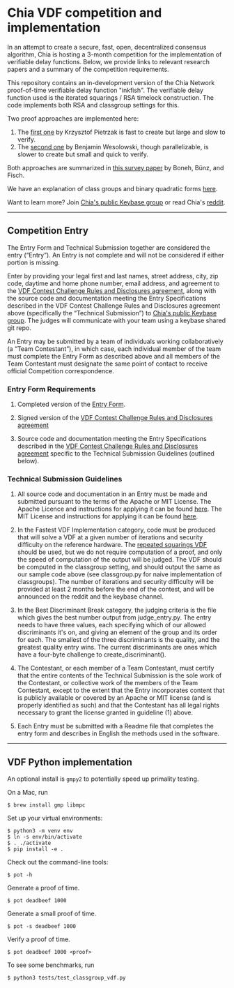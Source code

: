 # Chia VDF competition and implementation

In an attempt to create a secure, fast, open, decentralized consensus algorithm, Chia is hosting a 3-month competition for the implementation of verifiable delay functions.  Below, we provide links to relevant research papers and a summary of the competition requirements.

This repository contains an in-development version of the Chia Network proof-of-time verifiable delay function "inkfish".  The verifiable delay function used is the iterated squarings / RSA timelock construction. The code implements both RSA and classgroup settings for this.

Two proof approaches are implemented here:
1. The [first one](https://eprint.iacr.org/2018/627.pdf) by Krzysztof Pietrzak is fast to create but large and slow to verify.
2. The [second one](https://eprint.iacr.org/2018/623.pdf) by Benjamin Wesolowski, though parallelizable, is slower to create but small and quick to verify.

Both approaches are summarized in [this survey paper](https://eprint.iacr.org/2018/712.pdf) by Boneh, Bünz, and Fisch.

We have an explanation of class groups and binary quadratic forms [here](https://www.dropbox.com/s/aqupbohwj08s1q3/bqf%20%281%29.pdf?dl=0).

Want to learn more? Join [Chia's public Keybase group](https://keybase.io/team/chia_network.public) or read Chia's [reddit](https://www.reddit.com/r/chia_vdf).

---
## Competition Entry

The Entry Form and Technical Submission together are considered the entry (“Entry”). An Entry is not complete and will not be considered if either portion is missing.

Enter by providing your legal first and last names, street address, city, zip code, daytime and home phone number, email address, and agreement to the [VDF Contest Challenge Rules and Disclosures agreement](https://www.dropbox.com/s/46b92qfvrxw8jzp/Chia%20Network%20-%20VDF%20Contest%20Rules%20and%20Disclosures%20%284%29.pdf?dl=0),  along with the source code and documentation meeting the Entry Specifications described in the VDF Contest Challenge Rules and Disclosures agreement above (specifically the “Technical Submission”) to [Chia's public Keybase group](https://keybase.io/team/chia_network.public). The judges will communicate with your team using a keybase shared git repo.

An Entry may be submitted by a team of individuals working collaboratively (a “Team Contestant”), in which case, each individual member of the team must complete the Entry Form as described above and all members of the Team Contestant must designate the same point of contact to receive official Competition correspondence.

### Entry Form Requirements

1. Completed version of the [Entry Form](https://www.dropbox.com/s/odsglm1eu9z6g8v/CHIA%20NETWORK%20APPLICATION%20FORM%204812-8893-1439%20v.1.pdf?dl=0).

2. Signed version of the [VDF Contest Challenge Rules and Disclosures agreement](https://www.dropbox.com/s/46b92qfvrxw8jzp/Chia%20Network%20-%20VDF%20Contest%20Rules%20and%20Disclosures%20%284%29.pdf?dl=0)

3. Source code and documentation meeting the Entry Specifications described in the [VDF Contest Challenge Rules and Disclosures agreement](https://www.dropbox.com/s/46b92qfvrxw8jzp/Chia%20Network%20-%20VDF%20Contest%20Rules%20and%20Disclosures%20%284%29.pdf?dl=0) specific to the Technical Submission Guidelines (outlined below).

### Technical Submission Guidelines

1. All source code and documentation in an Entry must be made and submitted pursuant to the terms of the Apache or MIT License. The Apache Licence and instructions for applying it can be found [here](https://www.apache.org/licenses/LICENSE-2.0). The MIT License and instructions for applying it can be found [here](https://opensource.org/licenses/MIT).

2. In the Fastest VDF Implementation category, code must be produced that will solve a VDF at a given number of iterations and security difficulty on the reference hardware. The [repeated squarings VDF](https://eprint.iacr.org/2018/623.pdf) should be used, but we do not require computation of a proof, and only the speed of computation of the output will be judged. The VDF should be computed in the classgroup setting, and should output the same as our sample code above (see classgroup.py for naive implementation of classgroups). The number of iterations and security difficulty will be provided at least 2 months before the end of the contest, and will be announced on the reddit and the keybase channel.

3. In the Best Discriminant Break category, the judging criteria is the file which gives the best number output from judge_entry.py. The entry needs to have three values, each specifying which of our allowed discriminants it's on, and giving an element of the group and its order for each. The smallest of the three discriminants is the quality, and the greatest quality entry wins. The current discriminants are ones which have a four-byte challenge to create_discriminant().

4. The Contestant, or each member of a Team Contestant, must certify that the entire contents of the Technical Submission is the sole work of the Contestant, or collective work of the members of the Team Contestant, except to the extent that the Entry incorporates content that is publicly available or covered by an Apache or MIT license (and is properly identified as such) and that the Contestant has all legal rights necessary to grant the license granted in guideline (1) above.

5. Each Entry must be submitted with a Readme file that completes the entry form and describes in English the methods used in the software.
---

## VDF Python implementation

An optional install is `gmpy2` to potentially speed up primality testing.

On a Mac, run

    $ brew install gmp libmpc


Set up your virtual environments:

    $ python3 -m venv env
    $ ln -s env/bin/activate
    $ . ./activate
    $ pip install -e .

Check out the command-line tools:

    $ pot -h

Generate a proof of time.

    $ pot deadbeef 1000

Generate a small proof of time.

    $ pot -s deadbeef 1000

Verify a proof of time.

    $ pot deadbeef 1000 <proof>

To see some benchmarks, run

    $ python3 tests/test_classgroup_vdf.py
